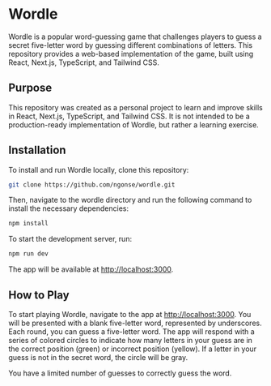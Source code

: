 # Wordle

Wordle is a popular word-guessing game that challenges players to guess a secret five-letter word by guessing different combinations of letters. This repository provides a web-based implementation of the game, built using React, Next.js, TypeScript, and Tailwind CSS.

## Purpose

This repository was created as a personal project to learn and improve skills in React, Next.js, TypeScript, and Tailwind CSS. It is not intended to be a production-ready implementation of Wordle, but rather a learning exercise.

## Installation

To install and run Wordle locally, clone this repository:

```bash
git clone https://github.com/ngonse/wordle.git
```

Then, navigate to the wordle directory and run the following command to install the necessary dependencies:

```bash
npm install
```

To start the development server, run:

```bash
npm run dev
```

The app will be available at <http://localhost:3000>.

## How to Play

To start playing Wordle, navigate to the app at <http://localhost:3000>. You will be presented with a blank five-letter word, represented by underscores. Each round, you can guess a five-letter word. The app will respond with a series of colored circles to indicate how many letters in your guess are in the correct position (green) or incorrect position (yellow). If a letter in your guess is not in the secret word, the circle will be gray.

You have a limited number of guesses to correctly guess the word.
